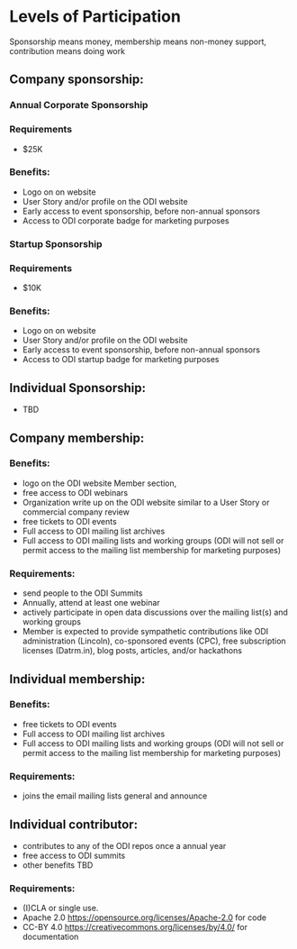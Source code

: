 # Levels of Participation
Sponsorship means money, membership means non-money support, contribution means doing work

## Company sponsorship: 

### Annual Corporate Sponsorship

### Requirements
* $25K

### Benefits:
* Logo on on website
* User Story and/or profile on the ODI website
* Early access to event sponsorship, before non-annual sponsors
* Access to ODI corporate badge for marketing purposes

### Startup Sponsorship

### Requirements
* $10K 

### Benefits:
* Logo on on website
* User Story and/or profile on the ODI website
* Early access to event sponsorship, before non-annual sponsors
* Access to ODI startup badge for marketing purposes

## Individual Sponsorship: 
* TBD

## Company membership:  
### Benefits:
* logo on the ODI website Member section, 
* free access to ODI webinars
* Organization write up on the ODI website similar to a User Story or commercial company review
* free tickets to ODI events
* Full access to ODI mailing list archives
* Full access to ODI mailing lists and working groups (ODI will not sell or permit access to the mailing list membership for marketing purposes)

### Requirements:
* send people to the ODI Summits
* Annually, attend at least one webinar
* actively participate in open data discussions over the mailing list(s) and working groups
* Member is expected to provide sympathetic contributions like ODI administration (Lincoln), co-sponsored events (CPC), free subscription licenses (Datrm.in), blog posts, articles, and/or hackathons

## Individual membership: 
### Benefits:
* free tickets to ODI events
* Full access to ODI mailing list archives
* Full access to ODI mailing lists and working groups (ODI will not sell or permit access to the mailing list membership for marketing purposes)

### Requirements:
* joins the email mailing lists general and announce

## Individual contributor: 
* contributes to any of the ODI repos once a annual year
* free access to ODI summits
* other benefits TBD 

### Requirements:
* (I)CLA or single use. 
* Apache 2.0 https://opensource.org/licenses/Apache-2.0  for code
* CC-BY 4.0 https://creativecommons.org/licenses/by/4.0/ for documentation
